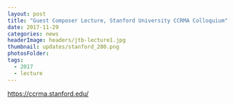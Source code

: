```yaml
---
layout: post
title: "Guest Composer Lecture, Stanford University CCRMA Colloquium"
date: 2017-11-29
categories: news
headerImage: headers/jtb-lecture1.jpg
thumbnail: updates/stanford_280.png
photosFolder:
tags:
  - 2017
  - lecture
---
```


https://ccrma.stanford.edu/
